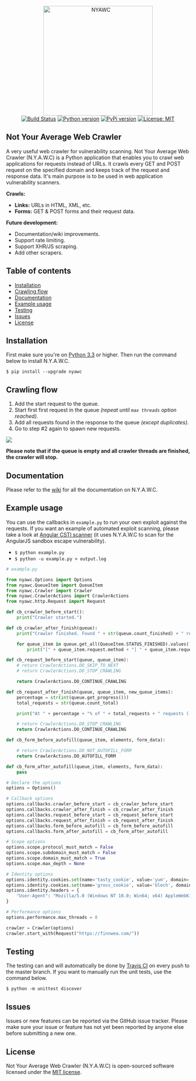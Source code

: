 <p align="center">
    <img src="https://raw.githubusercontent.com/tijme/not-your-average-web-crawler/develop/.github/logo.png" width="300" height="300" alt="NYAWC">
    <br/>
    <a href="https://travis-ci.org/tijme/not-your-average-web-crawler"><img src="https://travis-ci.org/tijme/not-your-average-web-crawler.svg?branch=master" alt="Build Status"></a>
    <a href="https://www.python.org/"><img src="https://img.shields.io/pypi/pyversions/nyawc.svg" alt="Python version"></a>
    <a href="https://pypi.python.org/pypi/nyawc/"><img src="https://img.shields.io/pypi/v/nyawc.svg" alt="PyPi version"></a>
    <a href="LICENSE.md"><img src="https://img.shields.io/pypi/l/nyawc.svg" alt="License: MIT"></a>
</p>

## Not Your Average Web Crawler
A very useful web crawler for vulnerability scanning. Not Your Average Web Crawler (N.Y.A.W.C) is a Python application that enables you to crawl web applications for requests instead of URLs. It crawls every GET and POST request on the specified domain and keeps track of the request and response data. It's main purpose is to be used in web application vulnerability scanners.

**Crawls:**

- **Links:** URLs in HTML, XML, etc.
- **Forms:** GET & POST forms and their request data.

**Future development:**
- Documentation/wiki improvements.
- Support rate limiting.
- Support XHR/JS scraping.
- Add other scrapers.

## Table of contents

  * [Installation](#installation)
  * [Crawling flow](#crawling-flow)
  * [Documentation](#documentation)
  * [Example usage](#example-usage)
  * [Testing](#testing)
  * [Issues](#issues)
  * [License](#license)

## Installation
First make sure you're on [Python 3.3](https://www.python.org/) or higher. Then run the command below to install N.Y.A.W.C.

`$ pip install --upgrade nyawc`

## Crawling flow

1. Add the start request to the queue.
2. Start first first request in the queue _(repeat until  `max threads` option reached)_.
3. Add all requests found in the response to the queue _(except duplicates)_.
4. Go to step #2 again to spawn new requests.

<img src="https://raw.githubusercontent.com/tijme/not-your-average-web-crawler/develop/.github/flow.png">

**Please note that if the queue is empty and all crawler threads are finished, the crawler will stop.**

## Documentation

Please refer to the [wiki](https://github.com/tijme/not-your-average-web-crawler/wiki) for all the documentation on N.Y.A.W.C.

## Example usage

You can use the callbacks in `example.py` to run your own exploit against the requests. If you want an example of automated exploit scanning, please take a look at [Angular CSTI scanner](https://github.com/tijme/angularjs-csti-scanner) (it uses N.Y.A.W.C to scan for the AngularJS sandbox escape vulnerability).

* `$ python example.py`
* `$ python -u example.py > output.log`

```python
# example.py

from nyawc.Options import Options
from nyawc.QueueItem import QueueItem
from nyawc.Crawler import Crawler
from nyawc.CrawlerActions import CrawlerActions
from nyawc.http.Request import Request

def cb_crawler_before_start():
    print("Crawler started.")

def cb_crawler_after_finish(queue):
    print("Crawler finished. Found " + str(queue.count_finished) + " requests.")

    for queue_item in queue.get_all(QueueItem.STATUS_FINISHED).values():
        print("[" + queue_item.request.method + "] " + queue_item.request.url + " (PostData: " + str(queue_item.request.data) + ")")

def cb_request_before_start(queue, queue_item):
    # return CrawlerActions.DO_SKIP_TO_NEXT
    # return CrawlerActions.DO_STOP_CRAWLING

    return CrawlerActions.DO_CONTINUE_CRAWLING

def cb_request_after_finish(queue, queue_item, new_queue_items):
    percentage = str(int(queue.get_progress()))
    total_requests = str(queue.count_total)

    print("At " + percentage + "% of " + total_requests + " requests ([" + str(queue_item.response.status_code) + "] " + queue_item.request.url + ").")

    # return CrawlerActions.DO_STOP_CRAWLING
    return CrawlerActions.DO_CONTINUE_CRAWLING

def cb_form_before_autofill(queue_item, elements, form_data):

    # return CrawlerActions.DO_NOT_AUTOFILL_FORM
    return CrawlerActions.DO_AUTOFILL_FORM

def cb_form_after_autofill(queue_item, elements, form_data):
    pass

# Declare the options
options = Options()

# Callback options
options.callbacks.crawler_before_start = cb_crawler_before_start
options.callbacks.crawler_after_finish = cb_crawler_after_finish
options.callbacks.request_before_start = cb_request_before_start
options.callbacks.request_after_finish = cb_request_after_finish
options.callbacks.form_before_autofill = cb_form_before_autofill
options.callbacks.form_after_autofill = cb_form_after_autofill

# Scope options
options.scope.protocol_must_match = False
options.scope.subdomain_must_match = False
options.scope.domain_must_match = True
options.scope.max_depth = None

# Identity options
options.identity.cookies.set(name='tasty_cookie', value='yum', domain='finnwea.com', path='/cookies')
options.identity.cookies.set(name='gross_cookie', value='blech', domain='finnwea.com', path='/elsewhere')
options.identity.headers = {
    "User-Agent": "Mozilla/5.0 (Windows NT 10.0; Win64; x64) AppleWebKit/537.36 (KHTML, like Gecko) Chrome/56.0.2924.87 Safari/537.36"
}

# Performance options
options.performance.max_threads = 8

crawler = Crawler(options)
crawler.start_with(Request("https://finnwea.com/"))
```

## Testing

The testing can and will automatically be done by [Travis CI](https://travis-ci.com/) on every push to the master branch. If you want to manually run the unit tests, use the command below.

`$ python -m unittest discover`

## Issues

Issues or new features can be reported via the GitHub issue tracker. Please make sure your issue or feature has not yet been reported by anyone else before submitting a new one.

## License

Not Your Average Web Crawler (N.Y.A.W.C) is open-sourced software licensed under the [MIT license](LICENSE.md).
